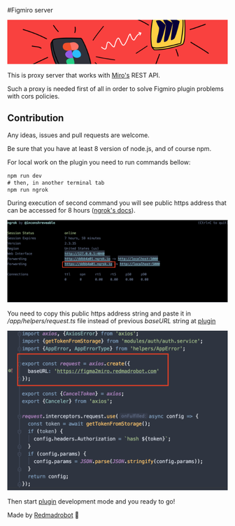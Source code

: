 #Figmiro server

![Figmiro logo](/images/cover.svg)

This is proxy server that works with [Miro's](https://miro.com) REST API.

Such a proxy is needed first of all in order to solve Figmiro plugin problems with cors policies.


## Contribution

Any ideas, issues and pull requests are welcome.

Be sure that you have at least 8 version of node.js, and of course npm. 

For local work on the plugin you need to run commands bellow:

```shell script
npm run dev
# then, in another terminal tab
npm run ngrok
```

During execution of second command you will see public https address 
that can be accessed for 8 hours ([ngrok's docs](https://ngrok.com/docs)).

![Ngrok https address](/images/ngrok-screen.png)

You need to copy this public https address string and paste it in */app/helpers/request.ts* file
instead of previous *baseURL* string at [plugin](https://github/smth)

![Request file](/images/plugin-file.png)

Then start [plugin](https://github/smth/readme.md) development mode and you ready to go!

Made by [Redmadrobot](https://www.redmadrobot.com/) 🤖
